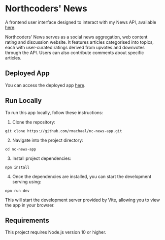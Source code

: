 # Northcoders' News

A frontend user interface designed to interact with my News API, available [here](https://github.com/rmachaal/News-API-Project).

Northcoders' News serves as a social news aggregation, web content rating and discussion website. It features articles categorised into topics, each with user-curated ratings derived from upvotes and downvotes through the API. Users can also contribute comments about specific articles.

## Deployed App

You can access the deployed app [here](https://northcoders-random-news.netlify.app).

## Run Locally

To run this app locally, follow these instructions:

1. Clone the repository:

`git clone https://github.com/rmachaal/nc-news-app.git`

2. Navigate into the project directory:

`cd nc-news-app`

3. Install project dependencies:

`npm install`

4. Once the dependencies are installed, you can start the development serving using:

`npm run dev`

This will start the development server provided by Vite, allowing you to view the app in your browser. 

## Requirements

This project requires Node.js version 10 or higher.
